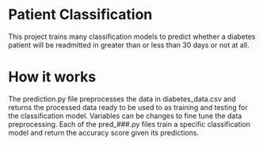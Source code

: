 # Patient Classification
This project trains many classification models to predict whether a diabetes patient will be readmitted in greater than or less than 30 days or not at all. 
# How it works
The prediction.py file preprocesses the data in diabetes_data.csv and returns the processed data ready to be used to as training and testing for the classification model. Variables can be changes to fine tune the data preprocessing.
Each of the pred_###.py files train a specific classification model and return the accuracy score given its predictions.
